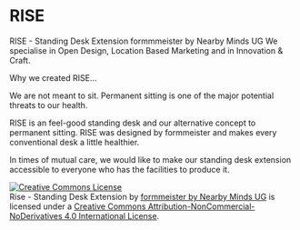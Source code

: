 # RISE
RISE - Standing Desk Extension
formmmeister by Nearby Minds UG
We specialise in Open Design, Location Based Marketing and in Innovation & Craft.

Why we created RISE...

We are not meant to sit.
Permanent sitting is one of the major potential threats to our health.
 
RISE is an feel-good standing desk and our alternative concept to permanent sitting.
RISE was designed by formmeister and makes every conventional desk a little healthier.

In times of mutual care, we would like to make our standing desk extension accessible to everyone who has the facilities to produce it.

<a rel="license" href="http://creativecommons.org/licenses/by-nc-nd/4.0/"><img alt="Creative Commons License" style="border-width:0" src="https://i.creativecommons.org/l/by-nc-nd/4.0/80x15.png" /></a><br /><span xmlns:dct="http://purl.org/dc/terms/" property="dct:title">Rise - Standing Desk Extension</span> by <a xmlns:cc="http://creativecommons.org/ns#" href="www.formmeister.com" property="cc:attributionName" rel="cc:attributionURL">formmeister by Nearby Minds UG</a> is licensed under a <a rel="license" href="http://creativecommons.org/licenses/by-nc-nd/4.0/">Creative Commons Attribution-NonCommercial-NoDerivatives 4.0 International License</a>.

